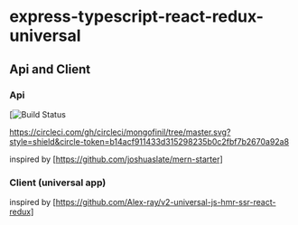 # express-typescript-react-redux-universal
## Api and Client

### Api


[![Build Status](https://circleci.com/gh/mariocoski/express-typescript-react-redux-universal/tree/master.svg?style=shield&circle-token=88e32946d9aeadd3a9aacb7871a857355da29cb6)

https://circleci.com/gh/circleci/mongofinil/tree/master.svg?style=shield&circle-token=b14acf911433d315298235b0c2fbf7b2670a92a8

inspired by [https://github.com/joshuaslate/mern-starter]

### Client (universal app)
inspired by [https://github.com/Alex-ray/v2-universal-js-hmr-ssr-react-redux]

